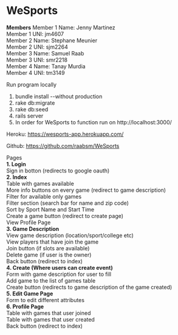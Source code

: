 # WeSports

<b>Members</b>
Member 1 Name: Jenny Martinez</br>
Member 1 UNI: jm4607</br>
Member 2 Name: Stephane Meunier</br>
Member 2 UNI: sjm2264</br>
Member 3 Name: Samuel Raab</br>
Member 3 UNI: smr2218</br>
Member 4 Name: Tanay Murdia</br>
Member 4 UNI: tm3149</br>

Run program locally
1. bundle install --without production
2. rake db:migrate
3. rake db:seed
4. rails server
5. In order for WeSports to function run on http://localhost:3000/

Heroku: https://wesports-app.herokuapp.com/

Github: https://github.com/raabsm/WeSports

Pages </br>
	<b>1. Login </br></b>
		Sign in botton (redirects to google oauth) </br>
	<b>2. Index </br></b>
		Table with games available </br>
		More info buttons on every game (redirect to game description) </br>
		Filter for available only games </br>
		Filter section (search bar for name and zip code) </br>
		Sort by Sport Name and Start Time </br>
		Create a game button (redirect to create page) </br>
		View Profile Page </br>
	<b>3. Game Description </br></b>
		View game description (location/sport/college etc) </br>
		View players that have join the game </br>
		Join button (if slots are available) </br>
		Delete game (if user is the owner) </br>
		Back button (redirect to index) </br>
	<b>4. Create (Where users can create event) </br></b>
		Form with game description for user to fill </br>
		Add game to the list of games table </br>
		Create button (redirects to game description of the game created) </br>
	<b>5. Edit Game Page </br></b>
		Form to edit different attributes </br>
	<b>6. Profile Page </br></b>
		Table with games that user joined </br>
		Table with games that user created </br>
		Back button (redirect to index) </br>

